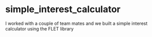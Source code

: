 # simple_interest_calculator
I worked with a couple of team mates and we built a simple interest calculator using the FLET library
